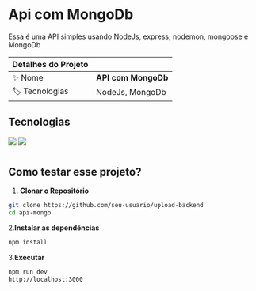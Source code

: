 # Api com MongoDb

Essa é uma API simples usando NodeJs, express, nodemon, mongoose e MongoDb

| Detalhes do Projeto |     |
| -------------  | --- |
| :sparkles: Nome        | **API com MongoDb**
| :label: Tecnologias | NodeJs, MongoDb

## Tecnologias

![](https://img.shields.io/badge/NodeJs-0075A2?style=for-the-badge&logo=node.js&logoColor=white)
![](https://img.shields.io/badge/MongoDB-43853D?style=for-the-badge&logo=mongodb&logoColor=white)

#

## Como testar esse projeto?

1. **Clonar o Repositório**
```bash
git clone https://github.com/seu-usuario/upload-backend
cd api-mongo
```
2.**Instalar as dependências**
```bash
npm install
```
3.**Executar**
```bash
npm run dev
http://localhost:3000
```

